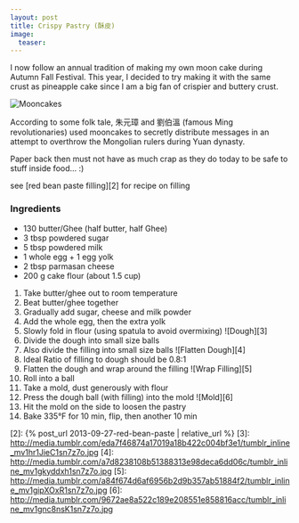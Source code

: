 ```yaml
---
layout: post
title: Crispy Pastry (酥皮)
image:
  teaser: 
---
```


I now follow an annual tradition of making my own moon cake during Autumn Fall Festival. This year, I decided to try making it with the same crust as pineapple cake since I am a big fan of crispier and buttery crust.


![Mooncakes][1]

According to some folk tale, 朱元璋 and 劉伯溫 (famous Ming revolutionaries) used mooncakes to secretly distribute messages in an attempt to overthrow the Mongolian rulers during Yuan dynasty.

Paper back then must not have as much crap as they do today to be safe to stuff inside food…  :)

see [red bean paste filling][2] for recipe on filling

### Ingredients
- 130 butter/Ghee (half butter, half Ghee)
- 3 tbsp powdered sugar
- 5 tbsp powdered milk
- 1 whole egg + 1 egg yolk
- 2 tbsp parmasan cheese
- 200 g cake flour  (about 1.5 cup)
   
1. Take butter/ghee out to room temperature
1. Beat butter/ghee together
1. Gradually add sugar, cheese and milk powder
1. Add the whole egg, then the extra yolk
1. Slowly fold in flour (using spatula to avoid overmixing)
![Dough][3]
1. Divide the dough into small size balls
1. Also divide the filling into small size balls
![Flatten Dough][4]
1. Ideal Ratio of filling to dough should be 0.8:1
1. Flatten the dough and wrap around the filling
![Wrap Filling][5]
1. Roll into a ball
1. Take a mold, dust generously with flour
1. Press the dough ball (with filling) into the mold
![Mold][6]
1. Hit the mold on the side to loosen the pastry
1. Bake 335&deg;F for 10 min, flip, then another 10 min

[1]: http://media.tumblr.com/a5202ed7f97957ccbb8d762c4cba94ed/tumblr_inline_mv1gd3indq1sn7z7o.jpg
[2]: {% post_url 2013-09-27-red-bean-paste | relative_url %}
[3]: http://media.tumblr.com/eda7f46874a17019a18b422c004bf3e1/tumblr_inline_mv1hr1JieC1sn7z7o.jpg
[4]: http://media.tumblr.com/a7d8238108b51388313e98deca6dd06c/tumblr_inline_mv1gkyddxh1sn7z7o.jpg
[5]: http://media.tumblr.com/a84f674d6af6956b2d9b357ab51884f2/tumblr_inline_mv1gipXOxR1sn7z7o.jpg
[6]: http://media.tumblr.com/9672ae8a522c189e208551e858816acc/tumblr_inline_mv1gnc8nsK1sn7z7o.jpg
